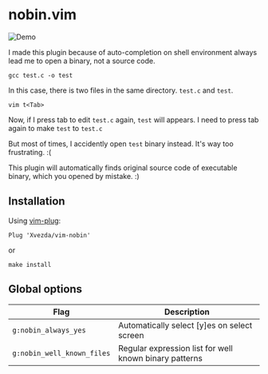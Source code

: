 # nobin.vim

![Demo](https://gist.githubusercontent.com/Xvezda/ee6613c4ae2ce743b445f2cfc6e837b2/raw/17ceb993c092c12207d0a0f12a62ad763723af61/vim-nobin.gif)

I made this plugin because of auto-completion on shell environment always lead me to open a binary, not a source code.

`gcc test.c -o test`

In this case, there is two files in the same directory. `test.c` and `test`.

`vim t<Tab>`

Now, if I press tab to edit `test.c` again, `test` will appears.
I need to press tab again to make `test` to `test.c`

But most of times, I accidently open `test` binary instead.
It's way too frustrating. :(

This plugin will automatically finds original source code of executable binary, which you opened by mistake. :)

## Installation

Using [vim-plug](https://github.com/junegunn/vim-plug):

`Plug 'Xvezda/vim-nobin'`

or

`make install`


## Global options

| Flag                     | Description                                              |
|--------------------------|----------------------------------------------------------|
| `g:nobin_always_yes`       | Automatically select [y]es on select screen            |
| `g:nobin_well_known_files` | Regular expression list for well known binary patterns |
